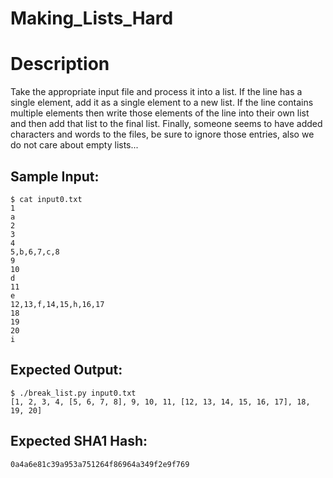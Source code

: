# Making_Lists_Hard

# Description

<p>Take the appropriate input file and process it into a list. If the line has a single element, add it as a single element to a new list. If the line contains multiple elements then write those elements of the line into their own list and then add that list to the final list.
Finally, someone seems to have added characters and words to the files, be sure to ignore those entries, also we do not care about empty lists...
</p>

## Sample Input:

```
$ cat input0.txt 
1
a
2
3
4
5,b,6,7,c,8
9
10
d
11
e
12,13,f,14,15,h,16,17
18
19
20
i
```
## Expected Output:

```
$ ./break_list.py input0.txt 
[1, 2, 3, 4, [5, 6, 7, 8], 9, 10, 11, [12, 13, 14, 15, 16, 17], 18, 19, 20]
```
## Expected SHA1 Hash:

```
0a4a6e81c39a953a751264f86964a349f2e9f769
```
